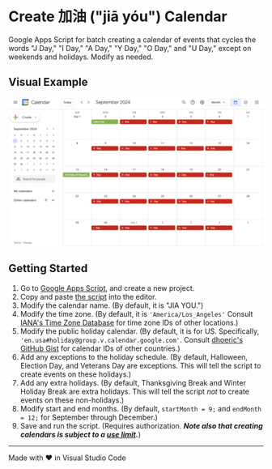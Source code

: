 # Create 加油 ("jiā yóu") Calendar

Google Apps Script for batch creating a calendar of events that cycles the words "J Day," "I Day," "A Day," "Y Day," "O Day," and "U Day," except on weekends and holidays. Modify as needed.

## Visual Example

<img src="screenshots/calendar.png" alt="screenshot of calendar" width="800">

## Getting Started

1. Go to [Google Apps Script](https://script.google.com/), and create a new project.
2. Copy and paste [the script](./Code.gs) into the editor.
3. Modify the calendar name. (By default, it is "JIA YOU.")
4. Modify the time zone. (By default, it is `'America/Los_Angeles'` Consult [IANA's Time Zone Database](https://www.iana.org/time-zones) for time zone IDs of other locations.)
5. Modify the public holiday calendar. (By default, it is for US. Specifically, `'en.usa#holiday@group.v.calendar.google.com'`. Consult [dhoeric's GitHub Gist](https://gist.github.com/dhoeric/76bd1c15168ee0ee61ad3bf1730dcb65#file-cal-csv) for calendar IDs of other countries.)
6. Add any exceptions to the holiday schedule. (By default, Halloween, Election Day, and Veterans Day are exceptions. This will tell the script to create events on these holidays.)
7. Add any extra holidays. (By default, Thanksgiving Break and Winter Holiday Break are extra holidays. This will tell the script *not* to create events on these non-holidays.)
8. Modify start and end months. (By default, `startMonth = 9;` and `endMonth = 12;` for September through December.)
9. Save and run the script. (Requires authorization. ***Note also that creating calendars is subject to a [use limit](https://support.google.com/a/answer/2905486?hl=en).***)

<hr>
Made with &heartsuit; in Visual Studio Code
